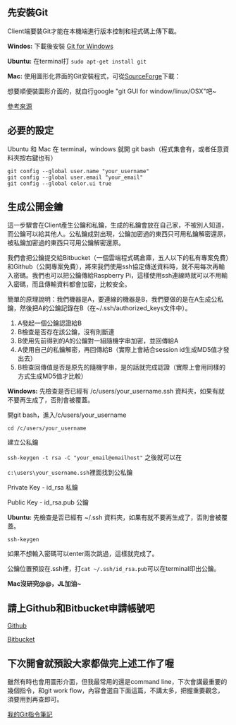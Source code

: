 ## 先安裝Git
Client端要裝Git才能在本機端進行版本控制和程式碼上傳下載。

**Windos:**
下載後安裝
[Git for Windows](https://git-scm.com/download/win)

**Ubuntu:**
在terminal打
`sudo apt-get install git`

**Mac:**
使用圖形化界面的Git安裝程式，可從[SourceForge](http://sourceforge.net/projects/git-osx-installer/)下載：

想要順便裝圖形介面的，就自行google "git GUI for window/linux/OSX"吧~

[參考來源](https://git-scm.com/book/zh-tw/v1/%E9%96%8B%E5%A7%8B-%E5%AE%89%E8%A3%9DGit)

## 必要的設定
Ubuntu 和 Mac 在 terminal，windows 就開 git bash（程式集會有，或者任意資料夾按右鍵也有）
```
git config --global user.name "your_username"
git config --global user.email "your_email"
git config --global color.ui true
```

## 生成公開金鑰
這一步驟會在Client產生公鑰和私鑰，生成的私鑰會放在自己家，不被別人知道，而公鑰可以給其他人。公私鑰成對出現，公鑰加密過的東西只可用私鑰解密還原，被私鑰加密過的東西只可用公鑰解密還原。

我們會把公鑰提交給Bitbucket（一個雲端程式碼倉庫，五人以下的私有專案免費）和Github（公開專案免費），將來我們使用ssh協定傳送資料時，就不用每次再輸入密碼。我們也可以把公鑰傳給Raspberry Pi，這樣使用ssh連線時就可以不用輸入密碼，而且傳輸資料都會加密，比較安全。

簡單的原理說明：我們機器是A，要連線的機器是B，我們要做的是在A生成公私鑰，然後把A的公鑰記錄在B（在~/.ssh/authorized_keys文件中）。

1. A發起一個公鑰認證給B
2. B檢查是否存在該公鑰，沒有則斷連
3. B使用先前得到的A的公鑰對一組隨機字串加密，並回傳給A
4. A使用自己的私鑰解密，再回傳給B（實際上會結合session id生成MD5值才發出去）
5. B檢查回傳值是否是原先的隨機字串，是的話就完成認證（實際上會用同樣的方式生成MD5值才比較）


**Windows:**
先檢查是否已經有 /c/users/your_username.ssh 資料夾，如果有就不要再生成了，否則會被覆蓋。

開git bash，進入/c/users/your_username

`cd /c/users/your_username`

建立公私鑰

`ssh-keygen -t rsa -C "your_email@emailhost"`
之後就可以在

`c:\users\your_username.ssh`裡面找到公私鑰

Private Key - id_rsa 私鑰

Public Key - id_rsa.pub 公鑰

**Ubuntu:**
先檢查是否已經有 ~/.ssh 資料夾，如果有就不要再生成了，否則會被覆蓋。

`ssh-keygen`

如果不想輸入密碼可以enter兩次跳過，這樣就完成了。

公鑰位置預設在.ssh裡，打`cat ~/.ssh/id_rsa.pub`可以在terminal印出公鑰。

**Mac沒研究@@，JL加油~**


## 請上Github和Bitbucket申請帳號吧

[Github](https://github.com/)

[Bitbucket](https://bitbucket.org/)


## 下次開會就預設大家都做完上述工作了喔
雖然有時也會用圖形介面，但我最常用的還是command line，下次會講最重要的幾個指令，和git work flow，內容會選自下面這篇，不講太多，把握重要觀念，須要用到再查即可。

[我的Git指令筆記](/articles/git-memo-for-git-real.md)
